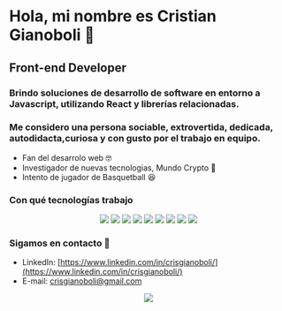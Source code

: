# Hola, mi nombre es Cristian Gianoboli 👋
## Front-end Developer

### Brindo soluciones de desarrollo de software en entorno a Javascript, utilizando React y librerías relacionadas.
### Me considero una persona sociable, extrovertida, dedicada, autodidacta,curiosa y con gusto por el trabajo en equipo.

- Fan del desarrolo web 🤓
- Investigador de nuevas tecnologias, Mundo Crypto 🧐
- Intento de jugador de Basquetball 😆

### Con qué tecnologías trabajo 
<div align="center">   
    <img src="https://img.shields.io/badge/Node.js-43853D?style=for-the-badge&logo=node.js&logoColor=white" />
    <img src="https://img.shields.io/badge/Express.js-404D59?style=for-the-badge" />    
    <img src="https://img.shields.io/badge/MySQL-00000F?style=for-the-badge&logo=mysql&logoColor=white" />
    <img src="https://img.shields.io/badge/MongoDB-4EA94B?style=for-the-badge&logo=mongodb&logoColor=white" />
     <img src="https://img.shields.io/badge/JavaScript-F7DF1E?style=for-the-badge&logo=javascript&logoColor=black" />
    <img src="https://img.shields.io/badge/TypeScript-007ACC?style=for-the-badge&logo=typescript&logoColor=white" />
    <img src="https://img.shields.io/badge/React-20232A?style=for-the-badge&logo=react&logoColor=61DAFB" /> 
    <img src="https://img.shields.io/badge/HTML5-E34F26?style=for-the-badge&logo=html5&logoColor=white" />
    <img src="https://img.shields.io/badge/CSS3-1572B6?style=for-the-badge&logo=css3&logoColor=white" />
</div>

### Sigamos en contacto 📲

- LinkedIn: [https://www.linkedin.com/in/crisgianoboli/](https://www.linkedin.com/in/crisgianoboli/)
- E-mail: crisgianoboli@gmail.com

<div align="center">
  <img src="https://forthebadge.com/images/badges/built-with-love.svg" />
</div>